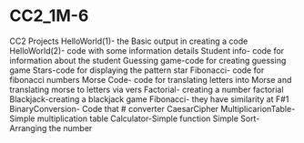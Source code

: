 # CC2_1M-6
CC2 Projects
HelloWorld(1)- the Basic output in creating a code
HelloWorld(2)- code with some information details
Student info- code for information about the student
Guessing game-code for creating guessing game
Stars-code for displaying the pattern star
Fibonacci- code for fibonacci numbers
Morse Code- code for translating letters into Morse and translating morse to letters via vers
Factorial- creating a number factorial
Blackjack-creating a blackjack game
Fibonacci- they have similarity at F#1
BinaryConversion- Code that # converter
CaesarCipher
MultiplicarionTable- Simple multiplication table
Calculator-Simple function
Simple Sort- Arranging the number
